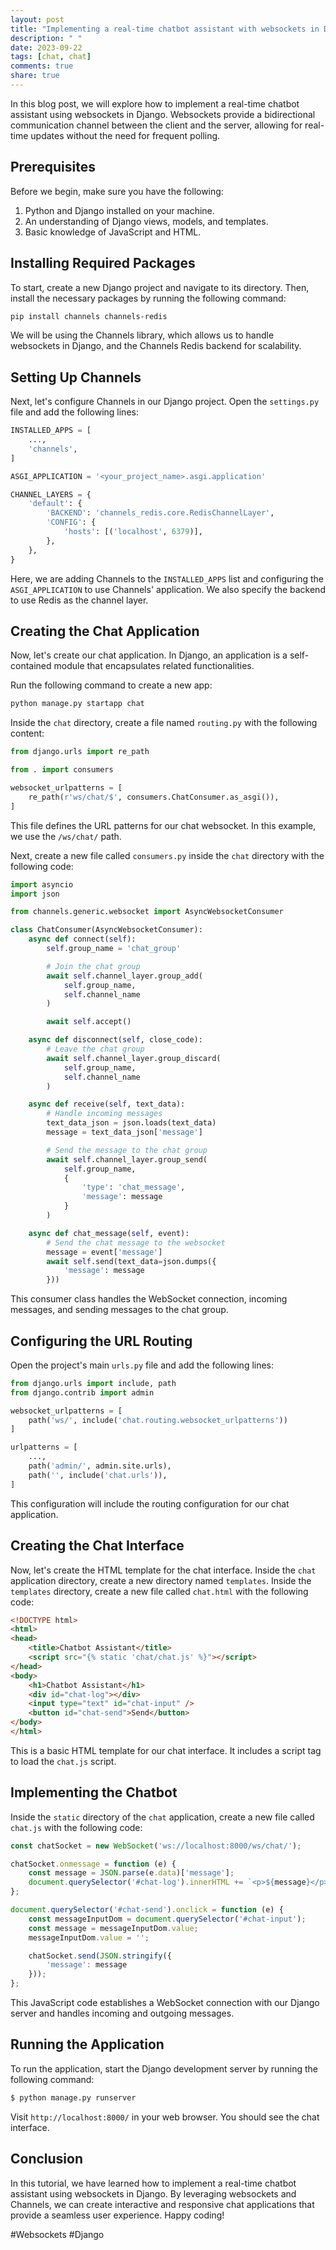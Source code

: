 ```yaml
---
layout: post
title: "Implementing a real-time chatbot assistant with websockets in Django"
description: " "
date: 2023-09-22
tags: [chat, chat]
comments: true
share: true
---
```


In this blog post, we will explore how to implement a real-time chatbot assistant using websockets in Django. Websockets provide a bidirectional communication channel between the client and the server, allowing for real-time updates without the need for frequent polling.

## Prerequisites

Before we begin, make sure you have the following:

1. Python and Django installed on your machine.
2. An understanding of Django views, models, and templates.
3. Basic knowledge of JavaScript and HTML.

## Installing Required Packages

To start, create a new Django project and navigate to its directory. Then, install the necessary packages by running the following command:

```bash
pip install channels channels-redis
```

We will be using the Channels library, which allows us to handle websockets in Django, and the Channels Redis backend for scalability.

## Setting Up Channels

Next, let's configure Channels in our Django project. Open the `settings.py` file and add the following lines:

```python
INSTALLED_APPS = [
    ...,
    'channels',
]

ASGI_APPLICATION = '<your_project_name>.asgi.application'

CHANNEL_LAYERS = {
    'default': {
        'BACKEND': 'channels_redis.core.RedisChannelLayer',
        'CONFIG': {
            'hosts': [('localhost', 6379)],
        },
    },
}
```

Here, we are adding Channels to the `INSTALLED_APPS` list and configuring the `ASGI_APPLICATION` to use Channels' application. We also specify the backend to use Redis as the channel layer.

## Creating the Chat Application

Now, let's create our chat application. In Django, an application is a self-contained module that encapsulates related functionalities.

Run the following command to create a new app:

```bash
python manage.py startapp chat
```

Inside the `chat` directory, create a file named `routing.py` with the following content:

```python
from django.urls import re_path

from . import consumers

websocket_urlpatterns = [
    re_path(r'ws/chat/$', consumers.ChatConsumer.as_asgi()),
]
```

This file defines the URL patterns for our chat websocket. In this example, we use the `/ws/chat/` path.

Next, create a new file called `consumers.py` inside the `chat` directory with the following code:

```python
import asyncio
import json

from channels.generic.websocket import AsyncWebsocketConsumer

class ChatConsumer(AsyncWebsocketConsumer):
    async def connect(self):
        self.group_name = 'chat_group'

        # Join the chat group
        await self.channel_layer.group_add(
            self.group_name,
            self.channel_name
        )

        await self.accept()

    async def disconnect(self, close_code):
        # Leave the chat group
        await self.channel_layer.group_discard(
            self.group_name,
            self.channel_name
        )

    async def receive(self, text_data):
        # Handle incoming messages
        text_data_json = json.loads(text_data)
        message = text_data_json['message']

        # Send the message to the chat group
        await self.channel_layer.group_send(
            self.group_name,
            {
                'type': 'chat_message',
                'message': message
            }
        )

    async def chat_message(self, event):
        # Send the chat message to the websocket
        message = event['message']
        await self.send(text_data=json.dumps({
            'message': message
        }))
```

This consumer class handles the WebSocket connection, incoming messages, and sending messages to the chat group.

## Configuring the URL Routing

Open the project's main `urls.py` file and add the following lines:

```python
from django.urls import include, path
from django.contrib import admin

websocket_urlpatterns = [
    path('ws/', include('chat.routing.websocket_urlpatterns'))
]

urlpatterns = [
    ...,
    path('admin/', admin.site.urls),
    path('', include('chat.urls')),
]
```

This configuration will include the routing configuration for our chat application.

## Creating the Chat Interface

Now, let's create the HTML template for the chat interface. Inside the `chat` application directory, create a new directory named `templates`. Inside the `templates` directory, create a new file called `chat.html` with the following code:

```html
<!DOCTYPE html>
<html>
<head>
    <title>Chatbot Assistant</title>
    <script src="{% static 'chat/chat.js' %}"></script>
</head>
<body>
    <h1>Chatbot Assistant</h1>
    <div id="chat-log"></div>
    <input type="text" id="chat-input" />
    <button id="chat-send">Send</button>
</body>
</html>
```

This is a basic HTML template for our chat interface. It includes a script tag to load the `chat.js` script.

## Implementing the Chatbot

Inside the `static` directory of the `chat` application, create a new file called `chat.js` with the following code:

```javascript
const chatSocket = new WebSocket('ws://localhost:8000/ws/chat/');

chatSocket.onmessage = function (e) {
    const message = JSON.parse(e.data)['message'];
    document.querySelector('#chat-log').innerHTML += `<p>${message}</p>`;
};

document.querySelector('#chat-send').onclick = function (e) {
    const messageInputDom = document.querySelector('#chat-input');
    const message = messageInputDom.value;
    messageInputDom.value = '';

    chatSocket.send(JSON.stringify({
        'message': message
    }));
};
```

This JavaScript code establishes a WebSocket connection with our Django server and handles incoming and outgoing messages.

## Running the Application

To run the application, start the Django development server by running the following command:

```bash
$ python manage.py runserver
```

Visit `http://localhost:8000/` in your web browser. You should see the chat interface.

## Conclusion

In this tutorial, we have learned how to implement a real-time chatbot assistant using websockets in Django. By leveraging websockets and Channels, we can create interactive and responsive chat applications that provide a seamless user experience. Happy coding!

#Websockets #Django